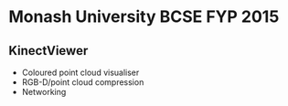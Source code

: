 # Monash University BCSE FYP 2015 #

## KinectViewer ##

* Coloured point cloud visualiser
* RGB-D/point cloud compression
* Networking